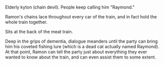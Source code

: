 Elderly kyton (chain devil). People keep calling him "Raymond." 

Ramon's chains lace throughout every car of the train, and in fact hold the whole train together.

Sits at the back of the meat train. 

Deep in the grips of dementia, dialogue meanders until the party can bring him his coveted fishing lure (which is a dead cat actually named Raymond). At that point, Ramon can tell the party just about everything they ever wanted to know about the train, and can even assist them to some extent. 